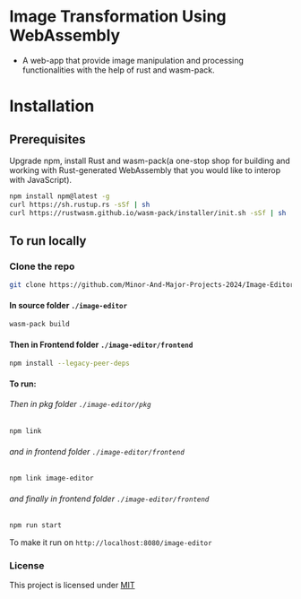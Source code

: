 # Image Transformation Using WebAssembly

- A web-app that provide image manipulation and processing functionalities with the help of rust and wasm-pack.


# Installation

## Prerequisites

Upgrade npm, install Rust and wasm-pack(a one-stop shop for building and working with Rust-generated WebAssembly that you would like to interop with JavaScript).

```bash
npm install npm@latest -g
curl https://sh.rustup.rs -sSf | sh
curl https://rustwasm.github.io/wasm-pack/installer/init.sh -sSf | sh
```

## To run locally

### Clone the repo

```bash
git clone https://github.com/Minor-And-Major-Projects-2024/Image-Editor-WebPack
```

#### In source folder `./image-editor`

```bash
wasm-pack build
```

#### Then in Frontend folder `./image-editor/frontend`

```bash
npm install --legacy-peer-deps
```

#### To run:

###### Then in pkg folder `./image-editor/pkg`

```bash
npm link
```

###### and in frontend folder `./image-editor/frontend`

```bash
npm link image-editor
```

###### and finally in frontend folder `./image-editor/frontend`

```bash
npm run start
```

To make it run on `http://localhost:8080/image-editor`

### License

This project is licensed under [MIT](https://www.mit.edu/~amini/LICENSE.md)
